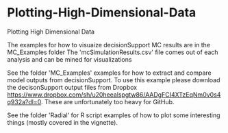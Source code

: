 # Plotting-High-Dimensional-Data
Plotting High Dimensional Data

The examples for how to visuaize decisionSupport MC results are in the MC_Examples folder
The 'mcSimulationResults.csv' file comes out of each analysis and can be mined for visualizations 

See the folder 'MC_Examples' examples for how to extract and compare model outputs from decisionSupport. To use this example please download the decisonSupport output files from Dropbox <https://www.dropbox.com/sh/u20heealspgtw86/AADgFCI4XTzEqNm0v0s4q932a?dl=0>. These are unfortunately too heavy for GitHub. 

See the folder 'Radial' for R script examples of how to plot some interesting things (mostly covered in the vignette).

